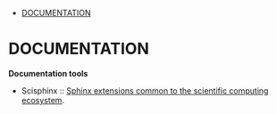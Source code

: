 * [DOCUMENTATION](#documentation)

# DOCUMENTATION
**Documentation tools**
* Scisphinx :: [Sphinx extensions common to the scientific computing ecosystem](https://github.com/numfocus/scisphinx).
